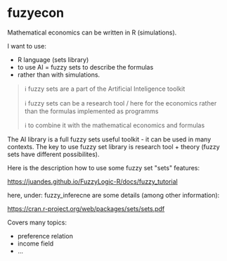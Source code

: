 # fuzyecon
Mathematical economics can be written in R (simulations).

I want to use:
* R language (sets library)
* to use AI = fuzzy sets to describe the formulas 
* rather than with simulations.

> ℹ️ fuzzy sets are a part of the Artificial Inteligence toolkit
> 
> ℹ️ fuzzy sets can be a research tool / here for the economics rather than the formulas implemented as programms
> 
> ℹ️ to combine it with the mathematical economics and formulas

The AI library is a full fuzzy sets useful toolkit - it can be used in many contexts.
The key to use fuzzy set library is research tool + theory (fuzzy sets have different possibilites).

Here is the description how to use some fuzzy set "sets" features:

https://juandes.github.io/FuzzyLogic-R/docs/fuzzy_tutorial

here, under: fuzzy_inferecne are some details (among other information):

https://cran.r-project.org/web/packages/sets/sets.pdf

Covers many topics:

* preference relation
* income field
* ...
